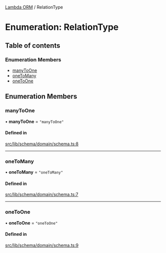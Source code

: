 [Lambda ORM](../README.md) / RelationType

# Enumeration: RelationType

## Table of contents

### Enumeration Members

- [manyToOne](RelationType.md#manytoone)
- [oneToMany](RelationType.md#onetomany)
- [oneToOne](RelationType.md#onetoone)

## Enumeration Members

### manyToOne

• **manyToOne** = ``"manyToOne"``

#### Defined in

[src/lib/schema/domain/schema.ts:8](https://github.com/lambda-orm/lambdaorm-base/blob/ff21366/src/lib/schema/domain/schema.ts#L8)

___

### oneToMany

• **oneToMany** = ``"oneToMany"``

#### Defined in

[src/lib/schema/domain/schema.ts:7](https://github.com/lambda-orm/lambdaorm-base/blob/ff21366/src/lib/schema/domain/schema.ts#L7)

___

### oneToOne

• **oneToOne** = ``"oneToOne"``

#### Defined in

[src/lib/schema/domain/schema.ts:9](https://github.com/lambda-orm/lambdaorm-base/blob/ff21366/src/lib/schema/domain/schema.ts#L9)
